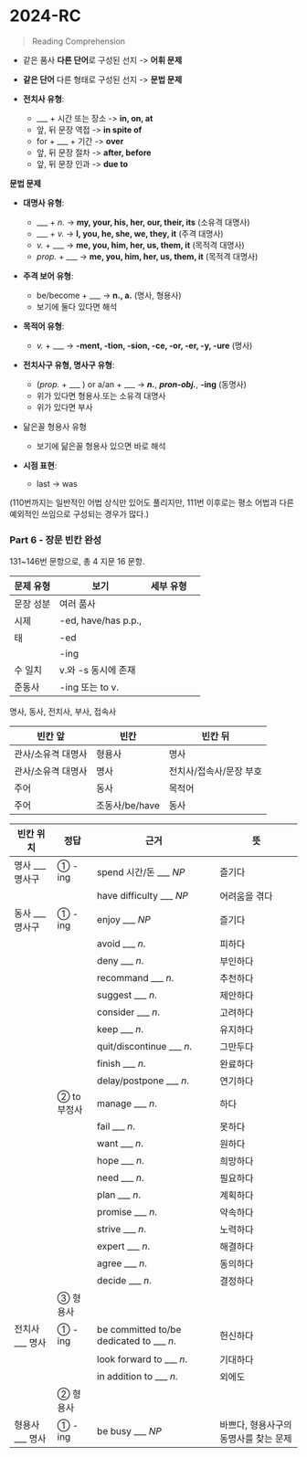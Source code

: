 # 2024-RC

> Reading Comprehension

- 같은 품사 **다른 단어**로 구성된 선지 -> **어휘 문제**
- **같은 단어** 다른 형태로 구성된 선지 -> **문법 문제**

- **전치사 유형**:
  - ___ + 시간 또는 장소 -> **in, on, at**
  - 앞, 뒤 문장 역접 -> **in spite of**
  - for + ___ + 기간 -> **over**
  - 앞, 뒤 문장 절차 -> **after, before**
  - 앞, 뒤 문장 인과 -> **due to**

**문법 문제**

- **대명사 유형**:
  - ___ + *n.* -> **my, your, his, her, our, their, its** (소유격 대명사)   
  - ___ + *v.* -> **I, you, he, she, we, they, it** (주격 대명사)   
  - *v.* + ___ -> **me, you, him, her, us, them, it** (목적격 대명사)
  - *prop.* + ___ -> **me, you, him, her, us, them, it** (목적격 대명사)

- **주격 보어 유형**:
  - be/become + ___ -> **n., a.** (명사, 형용사)
  - 보기에 둘다 있다면 해석
 
- **목적어 유형**:
  - *v.* + ___ -> **-ment, -tion, -sion, -ce, -or, -er, -y, -ure** (명사)
 
- **전치사구 유형, 명사구 유형**:
  - (*prop.* + ___ )  or a/an + ___ -> ***n.***, ***pron-obj.***, **-ing** (동명사)
  - 위가 있다면 형용사.또는 소유격 대명사
  - 위가 있다면 부사

- 닮은꼴 형용사 유형
  - 보기에 닮은꼴 형용사 있으면 바로 해석

- **시점 표현**:
  - last -> was
     
(110번까지는 일반적인 어법 상식만 있어도 풀리지만, 111번 이후로는 평소 어법과 다른 예외적인 쓰임으로 구성되는 경우가 많다.)

### Part 6 - 장문 빈칸 완성   

131~146번 문항으로, 총 4 지문 16 문항.



|문제 유형|보기|세부 유형||
|---|---|---|---|
|문장 성분|여러 품사|||
|시제|-ed, have/has p.p., |||
|태|-ed|||
||-ing|||
|수 일치|v.와 -s 동시에 존재|||
|준동사|-ing 또는 to v.|||

명사, 동사, 전치사, 부사, 접속사

|빈칸 앞|빈칸|빈칸 뒤|
|---|---|---|
|관사/소유격 대명사|형용사|명사|
|관사/소유격 대명사|명사|전치사/접속사/문장 부호|
|주어|동사|목적어|
|주어|조동사/be/have|동사|

|빈칸 위치|정답|근거|뜻|
|---|---|---|---|
|명사 ___ 명사구|① -ing|spend 시간/돈 ___ *NP*|즐기다|
|||have difficulty ___ *NP*|어려움을 겪다|
|동사 ___ 명사구|① -ing|enjoy ___ *NP*|즐기다|
|||avoid ___ *n*.|피하다|
|||deny ___ *n*.|부인하다|
|||recommand ___ *n*.|추천하다|
|||suggest ___ *n*.|제안하다|
|||consider ___ *n*.|고려하다|
|||keep ___ *n*.|유지하다|
|||quit/discontinue ___ *n*.|그만두다|
|||finish ___ *n*.|완료하다|
|||delay/postpone ___ *n*.|연기하다|
||② to 부정사|manage ___ *n*.|하다|
|||fail ___ *n*.|못하다|
|||want ___ *n*.|원하다|
|||hope ___ *n*.|희망하다|
|||need ___ *n*.|필요하다|
|||plan ___ *n*.|계획하다|
|||promise ___ *n*.|약속하다|
|||strive ___ *n*.|노력하다|
|||expert ___ *n*.|해결하다|
|||agree ___ *n*.|동의하다|
|||decide ___ *n*.|결정하다|
||③ 형용사|||
|전치사 ___ 명사|① -ing|be committed to/be dedicated to ___ *n*.|헌신하다|
|||look forward to ___ *n*.|기대하다|
|||in addition to ___ *n*.|외에도|
||② 형용사|||
|형용사 ___ 명사|① -ing|be busy ___ *NP*|바쁘다, 형용사구의 동명사를 찾는 문제|

